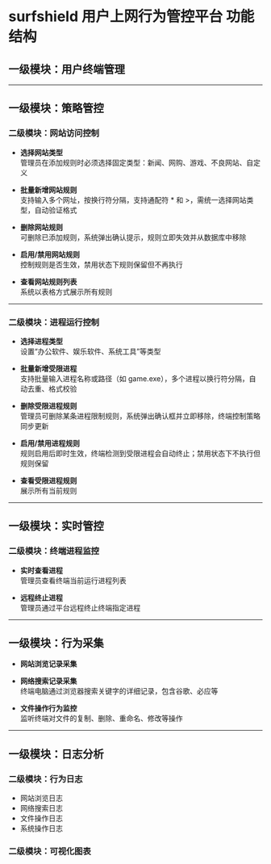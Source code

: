 # surfshield 用户上网行为管控平台 功能结构

## 一级模块：用户终端管理

---

## 一级模块：策略管控

### 二级模块：网站访问控制

- **选择网站类型**  
  管理员在添加规则时必须选择固定类型：新闻、网购、游戏、不良网站、自定义

- **批量新增网站规则**  
  支持输入多个网址，按换行符分隔，支持通配符 * 和 >，需统一选择网站类型，自动验证格式

- **删除网站规则**  
  可删除已添加规则，系统弹出确认提示，规则立即失效并从数据库中移除

- **启用/禁用网站规则**  
  控制规则是否生效，禁用状态下规则保留但不再执行

- **查看网站规则列表**  
  系统以表格方式展示所有规则

---

### 二级模块：进程运行控制

- **选择进程类型**  
  设置“办公软件、娱乐软件、系统工具”等类型

- **批量新增受限进程**  
  支持批量输入进程名称或路径（如 game.exe），多个进程以换行符分隔，自动去重、格式校验

- **删除受限进程规则**  
  管理员可删除某条进程限制规则，系统弹出确认框并立即移除，终端控制策略同步更新

- **启用/禁用进程规则**  
  规则启用后即时生效，终端检测到受限进程会自动终止；禁用状态下不执行但规则保留

- **查看受限进程规则**  
  展示所有当前规则

---

## 一级模块：实时管控

### 二级模块：终端进程监控

- **实时查看进程**  
  管理员查看终端当前运行进程列表

- **远程终止进程**  
  管理员通过平台远程终止终端指定进程

---

## 一级模块：行为采集

- **网站浏览记录采集**

- **网络搜索记录采集**  
  终端电脑通过浏览器搜索关键字的详细记录，包含谷歌、必应等

- **文件操作行为监控**  
  监听终端对文件的复制、删除、重命名、修改等操作

---

## 一级模块：日志分析

### 二级模块：行为日志

- 网站浏览日志  
- 网络搜索日志  
- 文件操作日志  
- 系统操作日志

### 二级模块：可视化图表
